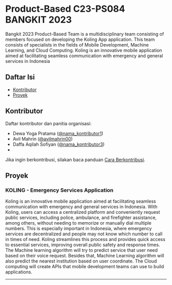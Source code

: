 # Product-Based C23-PS084 BANGKIT 2023

Bangkit 2023 Product-Based Team is a multidisciplinary team consisting of members focused on developing the Koling App application. This team consists of specialists in the fields of Mobile Development, Machine Learning, and Cloud Computing. Koling is an innovative mobile application aimed at facilitating seamless communication with emergency and general services in Indonesia

## Daftar Isi

- [Kontributor](#kontributor)
- [Proyek](#proyek)

## Kontributor

Daftar kontributor dan panitia organisasi:

- Dewa Yoga Pratama ([@nama_kontributor1](https://github.com/nama_kontributor1))
- Avil Mahrin ([@avilmahrin00](https://github.com/avilmahrin00))
- Daffa Aqilah Sofiyan ([@nama_kontributor3](https://github.com/nama_kontributor3))
- 

Jika ingin berkontribusi, silakan baca panduan [Cara Berkontribusi](#cara-berkontribusi).

## Proyek

### KOLING - Emergency Services Application

Koling is an innovative mobile application aimed at facilitating seamless communication with emergency and general services in Indonesia. With Koling, users can access a centralized platform and conveniently request public services, including police, ambulance, and firefighter assistance, among others, without needing to memorize or manually dial multiple numbers. This is especially important in Indonesia, where emergency services are decentralized and people may not know which number to call in times of need. Koling streamlines this process and provides quick access to essential services, improving overall public safety and response times. The Machine learning algorithm will try to predict service that user need based on their voice request. Besides that, Machine Learning algorithm will also predict the nearest institution based on user coordinate. The Cloud computing will create APIs that mobile development teams can use to build applications. 

---
